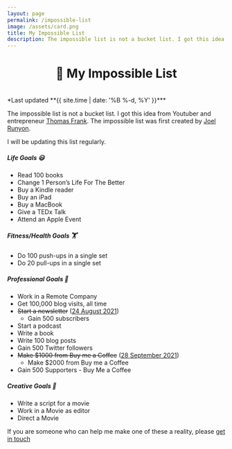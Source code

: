 ```yaml
---	
layout: page
permalink: /impossible-list
image: /assets/card.png
title: My Impossible List
description: The impossible list is not a bucket list. I got this idea from Youtuber and entrepreneur Thomas Frank
---
```

<h1 style="text-align:center;" >🎯️ My Impossible List</h1>

<br>
*Last updated **{{ site.time | date: '%B %-d, %Y' }}***


The impossible list is not a bucket list. I got this idea from Youtuber and entrepreneur [Thomas Frank](https://thomasjfrank.com/). The impossible list was first created by [Joel Runyon](https://impossiblehq.com/impossible-list/).

I will be updating this list regularly.

##### Life Goals 😃

- Read 100 books
- Change 1 Person’s Life For The Better
- Buy a Kindle reader
- Buy an iPad
- Buy a MacBook
- Give a TEDx Talk
- Attend an Apple Event

##### Fitness/Health Goals 🏋️

- Do 100 push-ups in a single set
- Do 20 pull-ups in a single set

##### Professional Goals 💼

- Work in a Remote Company
- Get 100,000 blog visits, all time
- ~~Start a newsletter~~ ([24 August 2021](/microblog/launched-my-newsletter))
    - Gain 500 subscribers
- Start a podcast
- Write a book
- Write 100 blog posts
- Gain 500 Twitter followers
- ~~Make $1000 from Buy me a Coffee~~ ([28 September 2021](/microblog/made-my-first-1000-on-the-internet))
    - Make $2000 from Buy me a Coffee
- Gain 500 Supporters - Buy Me a Coffee

##### Creative Goals 🎨

- Write a script for a movie
- Work in a Movie as editor
- Direct a Movie

If you are someone who can help me make one of these a reality, please [get in touch](mailto:hi@vyshnav.xyz)